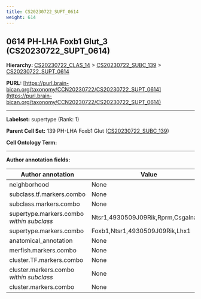 ```yaml
---
title: CS20230722_SUPT_0614
weight: 614
---
```

## 0614 PH-LHA Foxb1 Glut_3 (CS20230722_SUPT_0614)
<b>Hierarchy: </b>
[CS20230722_CLAS_14](../CS20230722_CLAS_14) >
[CS20230722_SUBC_139](../CS20230722_SUBC_139) >
[CS20230722_SUPT_0614](../CS20230722_SUPT_0614)

**PURL:** [https://purl.brain-bican.org/taxonomy/CCN20230722/CS20230722_SUPT_0614](https://purl.brain-bican.org/taxonomy/CCN20230722/CS20230722_SUPT_0614)

---


**Labelset:** supertype (Rank: 1)

**Parent Cell Set:** 139 PH-LHA Foxb1 Glut ([CS20230722_SUBC_139](../CS20230722_SUBC_139))



**Cell Ontology Term:** 

[MARKER GENES.]: #


---

[TRANSFERRED ANNOTATIONS.]: #


[AUTHOR ANNOTATION FIELDS.]: #


**Author annotation fields:**

| Author annotation | Value |
|-------------------|-------|
|neighborhood|None|
|subclass.tf.markers.combo|None|
|subclass.markers.combo|None|
|supertype.markers.combo _within subclass_|Ntsr1,4930509J09Rik,Rprm,Csgalnact1|
|supertype.markers.combo|Foxb1,Ntsr1,4930509J09Rik,Lhx1|
|anatomical_annotation|None|
|merfish.markers.combo|None|
|cluster.TF.markers.combo|None|
|cluster.markers.combo _within subclass_|None|
|cluster.markers.combo|None|
